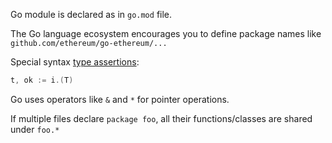 
Go module is declared as in `go.mod` file.

The Go language ecosystem encourages you to define package names like `github.com/ethereum/go-ethereum/...`

Special syntax [type assertions](https://go.dev/tour/methods/15):
```go
t, ok := i.(T)
```

Go uses operators like `&` and `*` for pointer operations.

If multiple files declare `package foo`, all their functions/classes are shared under `foo.*`
